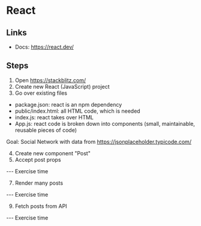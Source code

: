 # React

## Links

* Docs: https://react.dev/

## Steps

1. Open https://stackblitz.com/
2. Create new React (JavaScript) project
3. Go over existing files
  * package.json: react is an npm dependency
  * public/index.html: all HTML code, which is needed
  * index.js: react takes over HTML
  * App.js: react code is broken down into components (small, maintainable, reusable pieces of code)

Goal: Social Network with data from https://jsonplaceholder.typicode.com/

4. Create new component "Post"
5. Accept post props

--- Exercise time

7. Render many posts

--- Exercise time

9. Fetch posts from API

--- Exercise time
